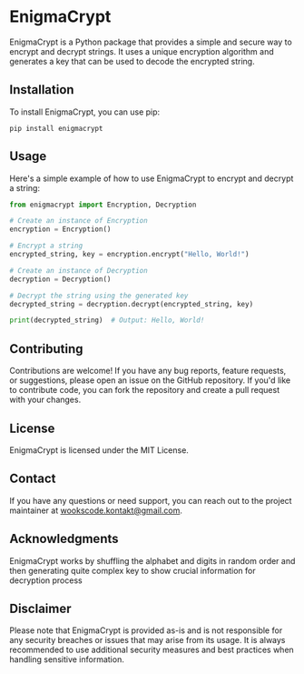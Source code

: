 # EnigmaCrypt
EnigmaCrypt is a Python package that provides a simple and secure way to encrypt and decrypt strings. It uses a unique encryption algorithm and generates a key that can be used to decode the encrypted string.

## Installation
To install EnigmaCrypt, you can use pip:

```pip install enigmacrypt```

## Usage
Here's a simple example of how to use EnigmaCrypt to encrypt and decrypt a string:

```python
from enigmacrypt import Encryption, Decryption

# Create an instance of Encryption
encryption = Encryption()

# Encrypt a string
encrypted_string, key = encryption.encrypt("Hello, World!")

# Create an instance of Decryption
decryption = Decryption()

# Decrypt the string using the generated key
decrypted_string = decryption.decrypt(encrypted_string, key)

print(decrypted_string)  # Output: Hello, World!
```

## Contributing
Contributions are welcome! If you have any bug reports, feature requests, or suggestions, please open an issue on the GitHub repository. If you'd like to contribute code, you can fork the repository and create a pull request with your changes.

## License
EnigmaCrypt is licensed under the MIT License.

## Contact
If you have any questions or need support, you can reach out to the project maintainer at wookscode.kontakt@gmail.com.

## Acknowledgments
EnigmaCrypt works by shuffling the alphabet and digits in random order and then generating quite complex key to show crucial information for decryption process

## Disclaimer
Please note that EnigmaCrypt is provided as-is and is not responsible for any security breaches or issues that may arise from its usage. It is always recommended to use additional security measures and best practices when handling sensitive information.
